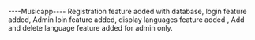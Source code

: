 ----Musicapp----
Registration feature added with database,
login feature added,
Admin loin feature added,
display languages feature added ,
Add and delete language feature added for admin only.
